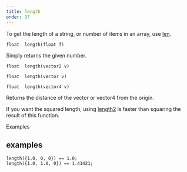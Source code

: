 ```yaml
---
title: length
order: 37
---
```

To get the length of a string, or number of items in an array, use [len](/en/houdini-vex/arrays/len "Returns the length of an array.").

`float  length(float f)`

Simply returns the given number.

`float  length(vector2 v)`

`float  length(vector v)`

`float  length(vector4 v)`

Returns the distance of the vector or vector4 from the origin.

If you want the squared length, using [length2](/en/houdini-vex/math/length2 "Returns the squared distance of the vector or vector4.") is faster than squaring the result of this function.

Examples

## examples

```vex
length({1.0, 0, 0}) == 1.0;
length({1.0, 1.0, 0}) == 1.41421;

```
